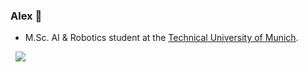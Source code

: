 ### Alex 🔭

* M.Sc. AI & Robotics student at the [Technical University of Munich](https://www.tum.de/en/).

<!--
![alt text](helix_nebula_4k.jpg?raw=true)
 ![Stats](https://github-profile-summary-cards.vercel.app/api/cards/profile-details?username=alxschwrz&theme=monokai)
  &nbsp;&nbsp;![](https://github-profile-summary-cards.vercel.app/api/cards/most-commit-language?username=alxschwrz&theme=monokai)
  -->
 &nbsp;&nbsp;![](https://github-profile-summary-cards.vercel.app/api/cards/stats?username=alxschwrz&theme=default)

<!--
**alxschwrz/alxschwrz** is a ✨ _special_ ✨ repository because its `README.md` (this file) appears on your GitHub profile.

Here are some ideas to get you started:

- 🔭 I’m currently working on ...
- 🌱 I’m currently learning ...
- 👯 I’m looking to collaborate on ...
- 🤔 I’m looking for help with ...
- 💬 Ask me about ...
- 📫 How to reach me: ...
- 😄 Pronouns: ...
- ⚡ Fun fact: ...

  
![Git Status](https://github-readme-stats.vercel.app/api?username=alxschwrz&show_icons=true&hide_border=true&count_private=true&title_color=ffffff&text_color=c9cacc&bg_color=1d1f21)

![Top languages](https://github-readme-stats.vercel.app/api/top-langs/?username=alxschwrz&show_icons=true&hide_border=true&layout=compact&text_color=c9cacc&title_color=ffffff&bg_color=1d1f21)
-->
